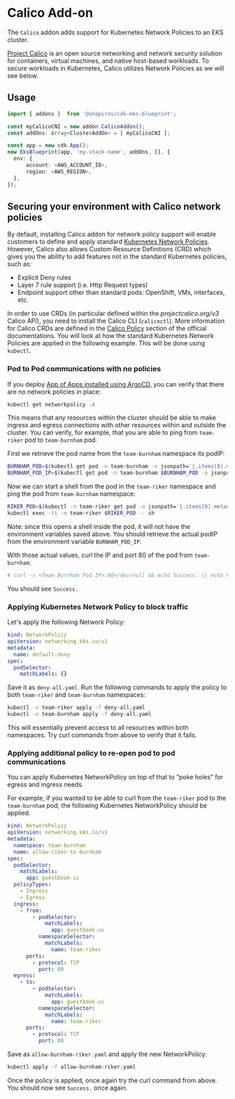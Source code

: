 # Calico Add-on

The `Calico` addon adds support for Kubernetes Network Policies to an EKS cluster.

[Project Calico](https://www.projectcalico.org/) is an open source networking and network security solution for containers, virtual machines, and native host-based workloads. To secure workloads in Kubernetes, Calico utilizes Network Policies as we will see below.

## Usage

```typescript
import { addons }  from '@shapirov/cdk-eks-blueprint';

const myCalicoCNI = new addon.CalicoAddon();
const addOns: Array<ClusterAddOn> = [ myCalicoCNI ];

const app = new cdk.App();
new EksBlueprint(app, 'my-stack-name', addOns, [], {
  env: {
      account: <AWS_ACCOUNT_ID>,
      region: <AWS_REGION>,
  },
});
```
## Securing your environment with Calico network policies

By default, installing Calico addon for network policy support will enable customers to define and apply standard [Kubernetes Network Policies](https://kubernetes.io/docs/concepts/services-networking/network-policies/). 
However, Calico also allows Custom Resource Definitions (CRD) which gives you the ability to add features not in the standard Kubernetes policies, such as:
- Explicit Deny rules
- Layer 7 rule support (i.e. Http Request types)
- Endpoint support other than standard pods: OpenShift, VMs, interfaces, etc. 

In order to use CRDs (in particular defined within the *projectcalico.org/v3* Calico API), you need to install the Calico CLI (`calicoctl`). More information for Calico CRDs are defined in the [Calico Policy](https://docs.projectcalico.org/security/calico-policy) section of the official documentations. 
You will look at how the standard Kubernetes Network Policies are applied in the following example. This will be done using `kubectl`.

### Pod to Pod communications with no policies

If you deploy [App of Apps installed using ArgoCD](https://github.com/aws-quickstart/quickstart-ssp-amazon-eks/blob/feature/calico/docs/getting-started.md#deploy-workloads-with-argocd), you can verify that there are no network policies in place:

```bash
kubectl get networkpolicy -A
```

This means that any resources within the cluster should be able to make ingress and egress connections with other resources within and outside the cluster. You can verify, for example, that you are able to ping from `team-riker` pod to `team-burnham` pod.

First we retrieve the pod name from the `team-burnham` namespace its podIP:

```bash
BURNHAM_POD=$(kubectl get pod -n team-burnham -o jsonpath='{.items[0].metadata.name}') 
BURNHAM_POD_IP=$(kubectl get pod -n team-burnham $BURNHAM_POD -o jsonpath='{.status.podIP}')
```

Now we can start a shell from the pod in the `team-riker` namespace and ping the pod from `team-burnham` namespace:

```bash
RIKER_POD=$(kubectl -n team-riker get pod -o jsonpath='{.items[0].metadata.name}')
kubectl exec -ti -n team-riker $RIKER_POD -- sh
```

Note: since this opens a shell inside the pod, it will not have the environment variables saved above. You should retrieve the actual podIP from the environment variable `BURNHAM_POD_IP`.

With those actual values, curl the IP and port 80 of the pod from `team-burnham`:

```bash
# curl -s <Team Burnham Pod IP>:80>/dev/null && echo Success. || echo Fail. 
```

You should see `Success.`

### Applying Kubernetes Network Policy to block traffic

Let's apply the following Network Policy:

```yaml
kind: NetworkPolicy
apiVersion: networking.k8s.io/v1
metadata:
  name: default-deny
spec:
  podSelector:
    matchLabels: {}
```

Save it as `deny-all.yaml`. Run the following commands to apply the policy to both `team-riker` and `team-burnham` namespaces:

```bash
kubectl -n team-riker apply -f deny-all.yaml 
kubectl -n team-burnham apply -f deny-all.yaml
```

This will essentially prevent access to all resources within both namespaces. Try curl commands from above to verify that it fails.

### Applying additional policy to re-open pod to pod communications

You can apply Kubernetes NetworkPolicy on top of that to “poke holes” for egress and ingress needs. 

For example, if you wanted to be able to curl from the `team-riker` pod to the `team-burnham` pod, the following Kubernetes NetworkPolicy should be applied. 

```yaml
kind: NetworkPolicy
apiVersion: networking.k8s.io/v1
metadata:
  namespace: team-burnham
  name: allow-riker-to-burnham
spec:
  podSelector:
    matchLabels:
      app: guestbook-ui
  policyTypes:
    - Ingress
    - Egress
  ingress:
    - from:
        - podSelector:
            matchLabels:
              app: guestbook-ui
          namespaceSelector:
            matchLabels:
              name: team-riker
      ports:
        - protocol: TCP
          port: 80
  egress:
    - to:
        - podSelector:
            matchLabels:
              app: guestbook-ui
          namespaceSelector:
            matchLabels:
              name: team-riker
      ports:
        - protocol: TCP
          port: 80
```

Save as `allow-burnham-riker.yaml` and apply the new NetworkPolicy:

```bash
kubectl apply -f allow-burnham-riker.yaml     
```

Once the policy is applied, once again try the curl command from above. You should now see `Success.` once again.
